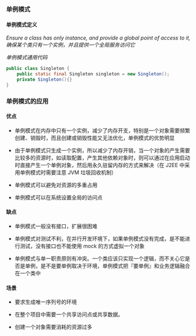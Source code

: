 ### 单例模式

#### 单例模式定义

*Ensure a class has only instance, and provide a global point of access to it, 确保某个类只有一个实例，并且提供一个全局服务访问它*

*单例模式通用代码*

```java
public class Singleton {
    public static final Singleton singleton = new Singleton();
    private Singleton(){}
}
```

### 单例模式的应用

#### 优点

* 单例模式在内存中只有一个实例，减少了内存开支，特别是一个对象需要频繁创建、销毁时，而且创建或销毁性能又无法优化，单例模式的优势明显

* 由于单例模式只生成一个实例，所以减少了内存开销，当一个对象的产生需要比较多的资源时，如读取配置，产生其他依赖对象时，则可以通过在应用启动时直接产生一个单例对象，然后用永久驻留内存的方式来解决（在 J2EE 中采用单例模式时需要注意 JVM 垃圾回收机制）

* 单例模式可以避免对资源的多重占用

* 单例模式可以在系统设置全局的访问点

#### 缺点

* 单例模式一般没有接口，扩展很困难

* 单例模式对测试不利，在并行开发环境下，如果单例模式没有完成，是不能进行测试，没有接口也不能使用 mock 的方式虚拟一个对象

* 单例模式与单一职责原则有冲突。一个类应该只实现一个逻辑，而不关心它是否是单例，是不是要单例取决于环境，单例模式把『要单例』和业务逻辑融合在一个类中

#### 场景

* 要求生成唯一序列号的环境

* 在整个项目中需要一个共享访问点或共享数据。

* 创建一个对象需要消耗的资源过多